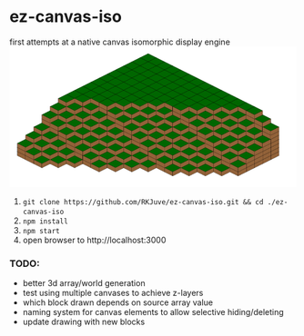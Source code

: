 ez-canvas-iso
=============

first attempts at a native canvas isomorphic display engine
![v0.0.0](/etc/v0.0.0.png)

1. ```git clone https://github.com/RKJuve/ez-canvas-iso.git && cd ./ez-canvas-iso```
2. ```npm install```
3. ```npm start```
4. open browser to http://localhost:3000


### TODO:
- better 3d array/world generation
- test using multiple canvases to achieve z-layers
- which block drawn depends on source array value
- naming system for canvas elements to allow selective hiding/deleting
- update drawing with new blocks
